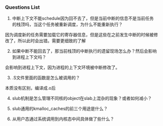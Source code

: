 ### Questions List

1. 中断上下文不能schedule因为回不去了，但是当前中断的信息不是当前任务的栈顶吗，当这个任务被重新调度，为什么不能重新执行？

因为调度新的任务需要加载它的寄存器信息，但是这些在之前发生中断的时候被修改了，所以此时会出错。需要更细致的了解

2. 如果中断不能回去了，那当前栈顶的中断执行的遗留现场怎么办？然后会影响到进程上下文吗？

会影响到进程上下文，因为进程的上下文环境被中断修改了。

3. .S文件里面的函数是怎么被调用的？

本质没有区别，编译成.o后

4. slub机制是怎么管理不同核的object在slab上混杂的现象？或者如何减小？

5. slub通用的kmalloc_caches的前三个用途是什么？

6. 从用户态通过系统调用到内核态中间具体做了些什么？
